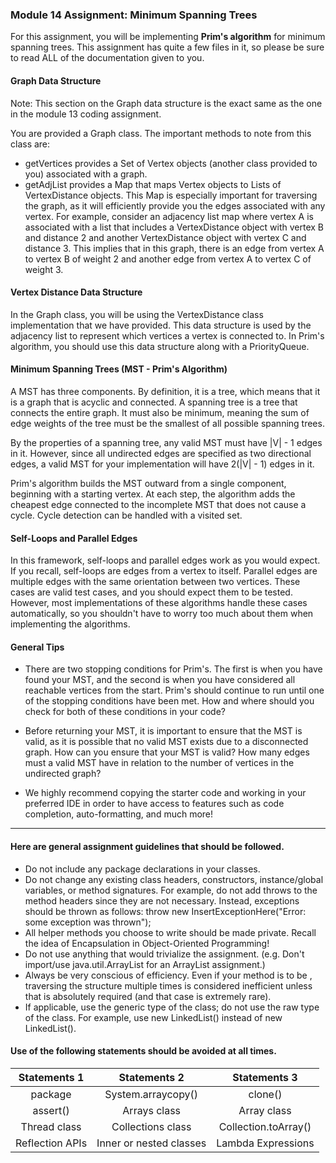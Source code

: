 ### Module 14 Assignment: Minimum Spanning Trees

For this assignment, you will be implementing **Prim's algorithm** for minimum spanning trees. This assignment has quite a few files in it, so please be sure to read ALL of the documentation given to you.

#### Graph Data Structure
Note: This section on the Graph data structure is the exact same as the one in the module 13 coding assignment.

You are provided a Graph class. The important methods to note from this class are:

* getVertices provides a Set of Vertex objects (another class provided to you) associated with a graph.
* getAdjList provides a Map that maps Vertex objects to Lists of VertexDistance objects. This Map is especially important for traversing the graph, as it will efficiently provide you the edges associated with any vertex. For example, consider an adjacency list map where vertex A is associated with a list that includes a VertexDistance object with vertex B and distance 2 and another VertexDistance object with vertex C and distance 3. This implies that in this graph, there is an edge from vertex A to vertex B of weight 2 and another edge from vertex A to vertex C of weight 3.

#### Vertex Distance Data Structure
In the Graph class, you will be using the VertexDistance class implementation that we have provided. This data structure is used by the adjacency list to represent which vertices a vertex is connected to. In Prim's algorithm, you should use this data structure along with a PriorityQueue.

#### Minimum Spanning Trees (MST - Prim's Algorithm)
A MST has three components. By definition, it is a tree, which means that it is a graph that is acyclic and connected. A spanning tree is a tree that connects the entire graph. It must also be minimum, meaning the sum of edge weights of the tree must be the smallest of all possible spanning trees.

By the properties of a spanning tree, any valid MST must have |V| - 1 edges in it. However, since all undirected edges are specified as two directional edges, a valid MST for your implementation will have 2(|V| - 1) edges in it.

Prim's algorithm builds the MST outward from a single component, beginning with a starting vertex. At each step, the algorithm adds the cheapest edge connected to the incomplete MST that does not cause a cycle. Cycle detection can be handled with a visited set.

#### Self-Loops and Parallel Edges
In this framework, self-loops and parallel edges work as you would expect. If you recall, self-loops are edges from a vertex to itself. Parallel edges are multiple edges with the same orientation between two vertices. These cases are valid test cases, and you should expect them to be tested. However, most implementations of these algorithms handle these cases automatically, so you shouldn't have to worry too much about them when implementing the algorithms.

#### General Tips

* There are two stopping conditions for Prim's. The first is when you have found your MST, and the second is when you have considered all reachable vertices from the start. Prim's should continue to run until one of the stopping conditions have been met. How and where should you check for both of these conditions in your code?

* Before returning your MST, it is important to ensure that the MST is valid, as it is possible that no valid MST exists due to a disconnected graph. How can you ensure that your MST is valid? How many edges must a valid MST have in relation to the number of vertices in the undirected graph?

* We highly recommend copying the starter code and working in your preferred IDE in order to have access to features such as code completion, auto-formatting, and much more!

---

#### Here are general assignment guidelines that should be followed.

* Do not include any package declarations in your classes.
* Do not change any existing class headers, constructors, instance/global variables, or method signatures. For example, do not add throws to the method headers since they are not necessary. Instead, exceptions should be thrown as follows: throw new InsertExceptionHere("Error: some exception was thrown");
* All helper methods you choose to write should be made private. Recall the idea of Encapsulation in Object-Oriented Programming!
* Do not use anything that would trivialize the assignment. (e.g. Don't import/use java.util.ArrayList for an ArrayList assignment.)
* Always be very conscious of efficiency. Even if your method is to be , traversing the structure multiple times is considered inefficient unless that is absolutely required (and that case is extremely rare).
* If applicable, use the generic type of the class; do not use the raw type of the class. For example, use new LinkedList<Integer>() instead of new LinkedList().

#### Use of the following statements should be avoided at all times.
| Statements 1 | Statements 2 | Statements 3 |
| :---: | :---: | :---: |
| package | System.arraycopy() | clone() |
| assert() | Arrays class | Array class |
| Thread class | Collections class | Collection.toArray() |
| Reflection APIs  | Inner or nested classes  | Lambda Expressions |
	
